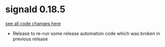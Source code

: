 # signald 0.18.5

[see all code changes here](https://gitlab.com/signald/signald/-/compare/0.18.4...0.18.5)

* Release to re-run some release automation code which was broken in previous release
